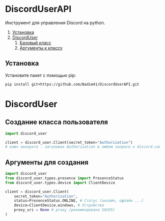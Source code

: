 # DiscordUserAPI

Инструмент для управления Discord на python.

1. [Установка](#section-1)
2. [DiscordUser](#section-2)
   1. [Базовый класс](#section-2.1)
   2. [Аргументы к классу](#section-2.2)


## Установка <a name="section-1"></a>

Установите пакет с помощью pip:

```bash
pip install git+https://github.com/Badim41/DiscordUserAPI.git
```

# DiscordUser <a name="section-2"></a>
## Создание класса пользователя <a name="section-2.1"></a>
```python
import discord_user

client = discord_user.Client(secret_token="Authorization")
# ключ аккаунта - заголовок Authorization в любом запросе к discord.com
```

## Аргументы для создания <a name="section-2.2"></a>
```python
import discord_user
from discord_user.types.presence import PresenceStatus
from discord_user.types.device import ClientDevice

client = discord_user.Client(
    secret_token="Authorization",
    status=PresenceStatus.ONLINE, # Статус (онлайн, офлайн ...)
    device=ClientDevice.windows, # Устройство
    proxy_uri = None # proxy (рекомендовано SOCK5)
)


```